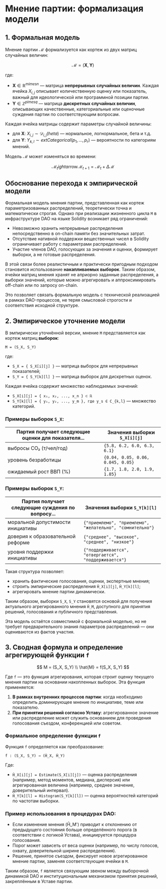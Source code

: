 # Мнение партии: формализация модели

## 1. Формальная модель

Мнение партии $\mathcal{M}$ формализуется как кортеж из двух матриц случайных величин:

$$
\mathcal{M} = (\mathbf{X}, \mathbf{Y})
$$

где:

- $\mathbf{X} \in \mathbb{R}^{m 	imes n}$ — матрица **непрерывных случайных величин**. Каждая ячейка $X_{i,j}$ описывает количественную оценку или показатель, важный для идеологической или программной позиции партии.
- $\mathbf{Y} \in \mathbb{Z}^{p 	imes q}$ — матрица **дискретных случайных величин**, описывающих качественные, категориальные или оценочные суждения партии по соответствующим вопросам.

Каждая ячейка матрицы содержит параметры случайной величины:
- для $\mathbf{X}$: $X_{i,j} \sim \mathcal{D}_{i,j}(	heta)$ — нормальное, логнормальное, бета и т.д.
- для $\mathbf{Y}$: $Y_{k,l} \sim 	ext{Categorical}(p_1, ..., p_r)$ — вероятности по категориям мнений.

Модель $\mathcal{M}$ может изменяться во времени:

$$
\mathcal{M}_t 
ightarrow \mathcal{M}_{t+1} = \mathcal{M}_t + \Delta\mathcal{M}
$$

## Обоснование перехода к эмпирической модели

Формальная модель мнения партии, представленная как кортеж параметризованных распределений, теоретически точна и математически строгая. Однако при реализации жизненного цикла `M` в инфраструктуре DAO на языке Solidity возникает ряд ограничений:

- Невозможно хранить непрерывные распределения непосредственно в on-chain памяти без значительных затрат.
- Отсутствие нативной поддержки вещественных чисел в Solidity ограничивает работу с параметрами распределений.
- Участие членов DAO, голосующих за значения и оценки, формирует выборки, а не готовые распределения.

В этой связи более реалистичным и практически пригодным подходом становится использование **накапливаемых выборок**. Таким образом, ячейки матриц мнения хранят не априорно заданные распределения, а выборки значений, которые можно агрегировать и аппроксимировать off-chain или по запросу on-chain.

Это позволяет связать формальную модель с технической реализацией в рамках DAO-процессов, не теряя смысловой строгости и соответствия исходной структуре.

## 2. Эмпирическое уточнение модели

В эмпирически уточнённой версии, мнение `M` представляется как кортеж матриц **выборок**:

```
M = (S_X, S_Y)
```

где:

- `S_X = { S_X[i][j] }` — матрица выборок для непрерывных показателей;
- `S_Y = { S_Y[k][l] }` — матрица выборок для дискретных оценок.

Каждая ячейка содержит множество наблюдаемых значений:

- `S_X[i][j] = { x₁, x₂, ..., x_n } ⊂ ℝ`
- `S_Y[k][l] = { y₁, y₂, ..., y_m }, где y_s ∈ C_{k,l}` — множество категорий.

### Примеры выборок `S_X`:

| Партия получает следующие оценки для показателя...               | Значения выборки `S_X[i][j]`               |
|------------------------------------------------------------------|-------------------------------------------|
| выбросы CO₂ (т/чел/год)                                          | `{5.8, 6.2, 6.0, 6.3, 6.1}`                |
| уровень безработицы                                              | `{0.04, 0.05, 0.06, 0.045, 0.05}`          |
| ожидаемый рост ВВП (%)                                           | `{1.7, 1.8, 2.0, 1.9, 1.85}`              |

### Примеры выборок `S_Y`:

| Партия получает следующие суждения по вопросу...                | Значения выборки `S_Y[k][l]`              |
|------------------------------------------------------------------|-------------------------------------------|
| моральной допустимости инициативы                               | `{"приемлемо", "приемлемо", "желательно", "сомнительно"}` |
| доверия к образовательной реформе                               | `{"среднее", "высокое", "среднее", "низкое"}`           |
| уровня поддержки инициативы                                      | `{"поддерживается", "отвергается", "поддерживается"}`    |

Такая структура позволяет:
- хранить фактические голосования, оценки, экспертные мнения;
- строить эмпирические распределения `Ĥ_X[i][j]`, `Ĥ_Y[k][l]`;
- агрегировать мнение партии динамически.

Таким образом, выборки `S_X`, `S_Y` становятся основой для получения актуального агрегированного мнения `Ĥ_M`, доступного для принятия решений, голосования и публичного представления.

Эта модель остаётся совместимой с формальной моделью, но не требует предварительного знания параметров распределений — они оцениваются из фактов участия.

## 3. Сводная формула и определение агрегирующей функции `f`

$$
M = (S_X, S_Y) \\
\hat{M} = f(S_X, S_Y)
$$

Где `f` — это функция агрегирования, которая строит оценку текущего мнения партии на основании накопленных выборок. Эта функция применяется:

1. **В рамках внутренних процессов партии**: когда необходимо определить доминирующее мнение по инициативе, теме или показателю.
2. **При принятии решений согласно Уставу**: агрегированное значение или распределение может служить основанием для проведения голосования съездом, конференцией или советом.

### Формальное определение функции `f`

Функция `f` определяется как преобразование:

```
f : (S_X, S_Y) → (Ĥ_X, Ĥ_Y)
```

Где:
- `Ĥ_X[i][j] = Estimate(S_X[i][j])` — оценка распределения (например, метод моментов, медиана, дисперсия) или агрегированная величина (например, среднее значение, доверительный интервал).
- `Ĥ_Y[k][l] = Histogram(S_Y[k][l])` — оценка вероятностей категорий по частотам выборки.

### Пример использования в процедурах DAO:
- Если изменение мнения (Ĥ_M') приводит к отклонению от предыдущего состояния больше определённого порога (в соответствии с логикой Устава), инициируется процедура голосования.
- Порог может зависеть от веса оценки (например, по числу голосов, охвату, доверительной ширине распределения).
- Решение, принятое съездом, фиксирует новое агрегированное мнение партии, заменяя соответствующие ячейки в `M`.

Таким образом, `f` является связующим звеном между выборочной динамикой DAO и институциональным механизмом принятия решений, закреплённым в Уставе партии.